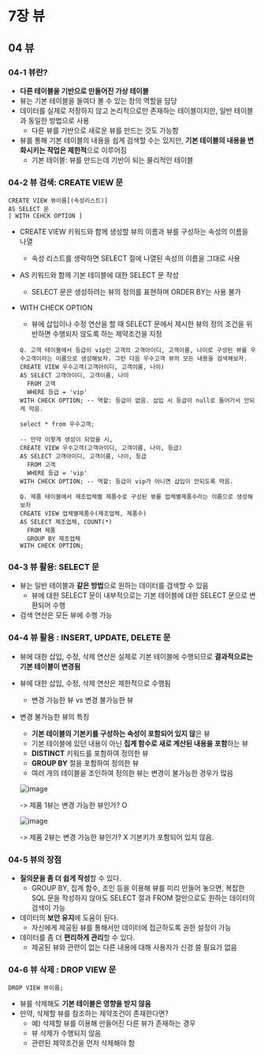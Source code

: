 # 7장 뷰

## 04 뷰

### 04-1 뷰란?

- **다른 테이블을 기반으로 만들어진 가상 테이블** 
- 뷰는 기본 테이블을 들여다 볼 수 있는 창의 역할을 담당
- 데이터를 실제로 저장하지 않고 논리적으로만 존재하는 테이블이지만, 일반 테이블과 동일한 방법으로 사용
  - 다른 뷰를 기반으로 새로운 뷰를 만드는 것도 가능함
- 뷰를 통해 기본 테이블의 내용을 쉽게 검색할 수는 있지만, **기본 테이블의 내용을 변화시키는 작업은 제한적**으로 이루어짐 
  - 기본 테이블: 뷰를 만드는데 기반이 되는 물리적인 테이블

### 04-2 뷰 검색: CREATE  VIEW 문

```mssql
CREATE VIEW 뷰이름[(속성리스트)]
AS SELECT 문
[ WITH CEHCK OPTION ]
```

- CREATE VIEW 키워드와 함께 생성할 뷰의 이름과 뷰를 구성하는 속성의 이름을 나열

  - 속성 리스트를 생략하면 SELECT 절에 나열된 속성의 이름을 그대로 사용

- AS 키워드와 함께 기본 테이블에 대한 SELECT 문 작성 

  - SELECT 문은 생성하려는 뷰의 정의를 표현하며 ORDER BY는 사용 불가

- WITH CHECK OPTION

  - 뷰에 삽입이나 수정 연산을 할 때 SELECT 문에서 제시한 뷰의 정의 조건을 위반하면 수행되지 않도록 하는 제약조건을 지정

  ```mssql
  Q. 고객 테이블에서 등급이 vip인 고객의 고객아이디, 고객이름, 나이로 구성된 뷰를 우수고객이라는 이름으로 생성해보자. 그런 다음 우수고객 뷰의 모든 내용을 검색해보자.
  CREATE VIEW 우수고객(고객아이디, 고객이름, 나이)
  AS SELECT 고객아이디, 고객이름, 나이
  	FROM 고객
	WHERE 등급 = 'vip'
  WITH CHECK OPTION; -- 역할: 등급이 없음. 삽입 시 등급이 null로 들어가서 안되게 막음.
  
  select * from 우수고객;
  
  -- 만약 이렇게 생성이 되었을 시, 
  CREATE VIEW 우수고객(고객아이디, 고객이름, 나이, 등급)
  AS SELECT 고객아이디, 고객이름, 나이, 등급
  	FROM 고객
  	WHERE 등급 = 'vip'
  WITH CHECK OPTION; -- 역할: 등급이 vip가 아니면 삽입이 안되도록 막음.
  
  Q. 제품 테이블에서 제조업체별 제품수로 구성된 뷰를 업체별제품수라는 이름으로 생성해보자
  CREATE VIEW 업체별제품수(제조업체, 제품수)
  AS SELECT 제조업체, COUNT(*)
  	FROM 제품
  	GROUP BY 제조업체
  WITH CHECK OPTION;
  ```
  

### 04-3 뷰 활용: SELECT 문

- 뷰는 일반 테이블과 **같은 방법**으로 원하는 데이터를 검색할 수 있음
  - 뷰에 대한 SELECT 문이 내부적으로는 기본 테이블에 대한 SELECT 문으로 변환되어 수행 
- 검색 연산은 모든 뷰에 수행 가능

### 04-4 뷰 활용 : INSERT, UPDATE, DELETE 문

- 뷰에 대한 삽입, 수정, 삭제 연산은 실제로 기본 테이블에 수행되므로 **결과적으로는 기본 테이블이 변경됨**

- 뷰에 대한 삽입, 수정, 삭제 연산은 제한적으로 수행됨

  - 변경 가능한 뷰 vs 변경 불가능한 뷰

- 변경 불가능한 뷰의 특징

  - **기본 테이블의 기본키를 구성하는 속성이 포함되어 있지 않**은 뷰
  - 기본 테이블에 있던 내용이 아닌 **집계 함수로 새로 계산된 내용을 포함**하는 뷰
  - **DISTINCT** 키워드를 포함하여 정의한 뷰 
  - **GROUP BY** 절을 포함하여 정의한 뷰 
  - 여러 개의 테이블을 조인하여 정의한 뷰는 변경이 불가능한 경우가 많음

  ![image](https://user-images.githubusercontent.com/68107000/114983080-26b6dc80-9ecb-11eb-9f01-6b28c395add0.png)

  -> 제품 1뷰는 변경 가능한 뷰인가? O

  ![image](https://user-images.githubusercontent.com/68107000/114983113-2d455400-9ecb-11eb-91ac-ab97d4e6c5ca.png)

  -> 제품 2뷰는 변경 가능한 뷰인가? X 기본키가 포함되어 있지 않음.

### 04-5 뷰의 장점

- **질의문을 좀 더 쉽게 작성**할 수 있다.
  - GROUP BY, 집계 함수, 조인 등을 이용해 뷰를 미리 만들어 놓으면, 복잡한 SQL 문을 작성하지 않아도 SELECT 절과 FROM 절만으로도 원하는 데이터의 검색이 가능 
- 데이터의 **보안 유지**에 도움이 된다.
  - 자신에게 제공된 뷰를 통해서만 데이터에 접근하도록 권한 설정이 가능 
- 데이터를 좀 더 **편리하게 관리**할 수 있다.
  - 제공된 뷰와 관련이 없는 다른 내용에 대해 사용자가 신경 쓸 필요가 없음

### 04-6 뷰 삭제 : DROP VIEW 문

```mssql
DROP VIEW 뷰이름;
```

- 뷰를 삭제해도 **기본 테이블은 영향을 받지 않음**
- 만약, 삭제할 뷰를 참조하는 제약조건이 존재한다면?
  - 예) 삭제할 뷰를 이용해 만들어진 다른 뷰가 존재하는 경우
  - 뷰 삭제가 수행되지 않음
  - 관련된 제약조건을 먼저 삭제해야 함

